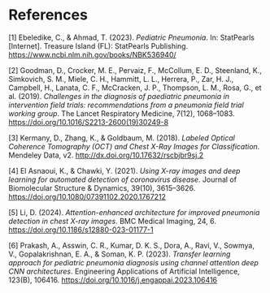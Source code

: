 # References

[1] Ebeledike, C., & Ahmad, T. (2023). *Pediatric Pneumonia*. In: StatPearls [Internet]. Treasure Island (FL): StatPearls Publishing. https://www.ncbi.nlm.nih.gov/books/NBK536940/

[2] Goodman, D., Crocker, M. E., Pervaiz, F., McCollum, E. D., Steenland, K., Simkovich, S. M., Miele, C. H., Hammitt, L. L., Herrera, P., Zar, H. J., Campbell, H., Lanata, C. F., McCracken, J. P., Thompson, L. M., Rosa, G., et al. (2019). *Challenges in the diagnosis of paediatric pneumonia in intervention field trials: recommendations from a pneumonia field trial working group*. The Lancet Respiratory Medicine, 7(12), 1068–1083. https://doi.org/10.1016/S2213-2600(19)30249-8

[3] Kermany, D., Zhang, K., & Goldbaum, M. (2018). *Labeled Optical Coherence Tomography (OCT) and Chest X-Ray Images for Classification*. Mendeley Data, v2. http://dx.doi.org/10.17632/rscbjbr9sj.2

[4] El Asnaoui, K., & Chawki, Y. (2021). *Using X-ray images and deep learning for automated detection of coronavirus disease*. Journal of Biomolecular Structure & Dynamics, 39(10), 3615–3626. https://doi.org/10.1080/07391102.2020.1767212

[5] Li, D. (2024). *Attention-enhanced architecture for improved pneumonia detection in chest X-ray images*. BMC Medical Imaging, 24, 6. https://doi.org/10.1186/s12880-023-01177-1

[6] Prakash, A., Asswin, C. R., Kumar, D. K. S., Dora, A., Ravi, V., Sowmya, V., Gopalakrishnan, E. A., & Soman, K. P. (2023). *Transfer learning approach for pediatric pneumonia diagnosis using channel attention deep CNN architectures*. Engineering Applications of Artificial Intelligence, 123(B), 106416. https://doi.org/10.1016/j.engappai.2023.106416
